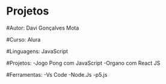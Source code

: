 # Projetos

#Autor: Davi Gonçalves Mota

#Curso: Alura

#Linguagens: JavaScript

#Projetos:  -Jogo Pong com JavaScript
            -Organo com React JS
            
#Ferramentas: -Vs Code
              -Node.Js
              -p5.js



